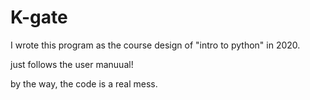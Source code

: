 # K-gate 

I wrote this program as the  course design of "intro to python" in 2020.

just follows the user manuual!

by the way, the code is a real mess.
